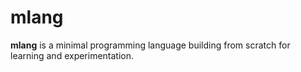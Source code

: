 # mlang

**mlang** is a minimal programming language building from scratch for learning and experimentation.  
